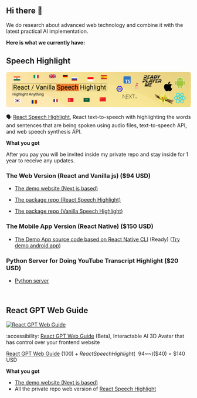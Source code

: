 ## Hi there 👋

We do research about advanced web technology and combine it with the latest practical AI implementation.

**Here is what we currently have:**

## Speech Highlight

[![Text To Speech Javascript](https://raw.githubusercontent.com/albirrkarim/react-speech-highlight-demo/main/img/banner.png)](https://github.com/albirrkarim/react-speech-highlight-demo)

:speaking_head: [React Speech Highlight](https://github.com/albirrkarim/react-speech-highlight-demo), React text-to-speech with highlighting the words and sentences that are being spoken using audio files, text-to-speech API, and web speech synthesis API.

**What you got**

After you pay you will be invited inside my private repo and stay inside for 1 year to receive any updates.

### The Web Version (React and Vanilla js) ($94 USD)

- [The demo website (Next js based)](https://github.com/Web-XR-AI-lab/demo-website-react-speech-highlight)

- [The package repo (React Speech Highlight)](https://github.com/Web-XR-AI-lab/react-speech-highlight)

- [The package repo (Vanilla Speech Highlight)](https://github.com/Web-XR-AI-lab/vanilla-speech-highlight)

### The Mobile App Version (React Native) ($150 USD)

- [The Demo App source code based on React Native CLI](https://github.com/Web-XR-AI-lab/react-native-speech-highlight-cli-version) (Ready) ([Try demo android app](https://github.com/albirrkarim/react-speech-highlight-demo?tab=readme-ov-file#react-native-speech-highlight))

### Python Server for Doing YouTube Transcript Highlight ($20 USD)

- [Python server](https://github.com/Web-XR-AI-lab/rshl_python_helper)

<br/>

## React GPT Web Guide

[![React GPT Web Guide](https://raw.githubusercontent.com/albirrkarim/react-gpt-web-guide-docs/main/img/banner.png)](https://github.com/albirrkarim/react-gpt-web-guide-docs)

:accessibility: [React GPT Web Guide](https://github.com/albirrkarim/react-gpt-web-guide-docs) (Beta), Interactable AI 3D Avatar that has control over your frontend website

[React GPT Web Guide](https://github.com/albirrkarim/react-gpt-web-guide-docs) ($100) + React Speech Highlight(~~$94~~)($40) = $140 USD

**What you got**

- [The demo website (Next js based)](https://github.com/Web-XR-AI-lab/demo-website-gpt-web-guide)
- All the private repo web version of [React Speech Highlight](#the-web-version-react-and-vanilla-js)

<!--

**Here are some ideas to get you started:**

🙋‍♀️ A short introduction - what is your organization all about?
🌈 Contribution guidelines - how can the community get involved?
👩‍💻 Useful resources - where can the community find your docs? Is there anything else the community should know?
🍿 Fun facts - what does your team eat for breakfast?
🧙 Remember, you can do mighty things with the power of [Markdown](https://docs.github.com/github/writing-on-github/getting-started-with-writing-and-formatting-on-github/basic-writing-and-formatting-syntax)
-->
